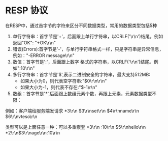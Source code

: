 # RESP 协议

在RESP中，通过首字节的字符来区分不同数据类型，常用的数据类型包括5种

1. 单行字符串：首字节是'+'，后面跟上单行字符串，以CRLF('\r\n')结尾。例如返回"OK": "+OK\r\n"
2. 错误(Errors):首字节是'-'，与单行字符串格式一样，只是字符串是异常信息，例如："-ERROR message\r\n"
3. 数值：首字节是':'，后面跟上数字 格式的字符串，以CRLF('\r\n')结尾。例如":10\r\n"
4. 多行字符串：首字节是'$',表示二进制安全的字符串，最大支持512MB:
    + 如果大小为0，则代表空字符串:"$0\r\n\r\n"
    + 如果大小为-1，则代表不存在:"$-1\r\n"
5. 数组：首字节是'*',后面跟上数组元素个数，再跟上元素，元素数据类型不限：

例如：客户端给服务端发请求
*3\r\n
$3\r\nset\r\n
$4\r\nname\r\n
$6\r\nvteso\r\n

类型可以是上面任意一种：可以多重嵌套
*3\r\n
:10\r\n
$5\r\nhello\r\n
*2\r\n$3\r\nage\r\n:10\r\n


